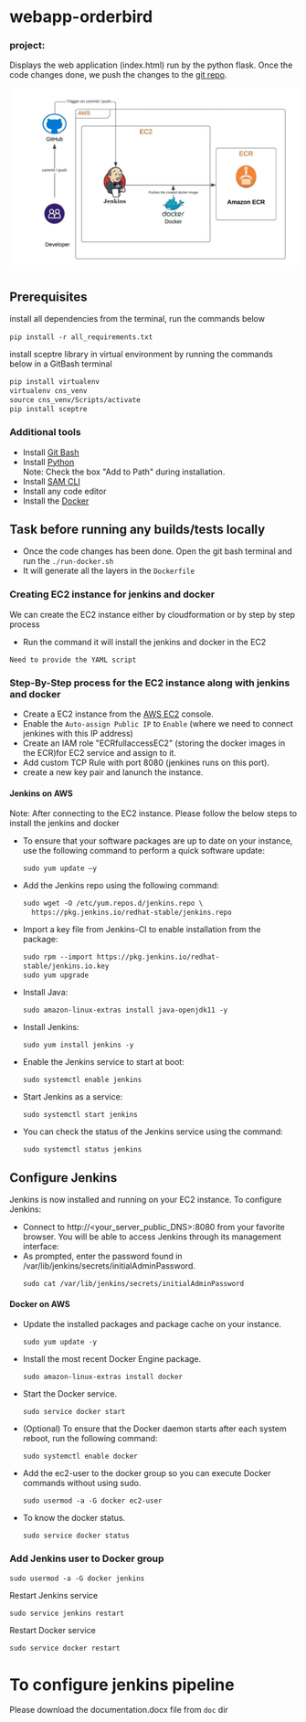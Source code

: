 # webapp-orderbird

### project:

Displays the web application (index.html) run by the python flask. Once the code changes done, we push the changes to the [git repo](https://github.com/sirishrayaprolu/webapp-orderbird.git).

![flow.jpg](docs/flow.jpeg)


## Prerequisites
install all dependencies from the terminal, run the commands below

``` pip install -r all_requirements.txt ```

install sceptre library in virtual environment by running the commands below in a GitBash terminal

```
pip install virtualenv
virtualenv cns_venv
source cns_venv/Scripts/activate
pip install sceptre
```
### Additional tools
* Install [Git Bash](https://gitforwindows.org/)
* Install [Python](https://www.python.org/downloads/)  
  Note: Check the box "Add to Path" during installation.
* Install [SAM CLI](https://docs.aws.amazon.com/serverless-application-model/latest/developerguide/serverless-sam-cli-install.html)
* Install any code editor
* Install the [Docker](https://www.docker.com/products/docker-desktop/)

## Task before running any builds/tests locally

* Once the code changes has been done. Open the git bash terminal and run the ```./run-docker.sh```
* It will generate all the layers in the ```Dockerfile```

### Creating EC2 instance for jenkins and docker

We can create the EC2 instance either by cloudformation or by step by step process

* Run the command it will install the jenkins and docker in the EC2

```
Need to provide the YAML script
```

### Step-By-Step process for the EC2 instance along with jenkins and docker

* Create a EC2 instance from the [AWS EC2](https://us-east-1.console.aws.amazon.com/ec2/v2/home?region=us-east-1#Home) console.
* Enable the ```Auto-assign Public IP``` to ```Enable``` (where we need to connect jenkines with this IP address)
* Create an IAM role "ECRfullaccessEC2" (storing the docker images in the ECR)for EC2 service and assign to it.
* Add custom TCP Rule with port 8080 (jenkines runs on this port).
* create a new key pair and lanunch the instance.

#### Jenkins on AWS

Note: After connecting to the EC2 instance. Please follow the below steps to install the jenkins and docker

* To ensure that your software packages are up to date on your instance, use the following command to perform a quick software update:
  ```
  sudo yum update –y
  ```
* Add the Jenkins repo using the following command:
  ```
  sudo wget -O /etc/yum.repos.d/jenkins.repo \
    https://pkg.jenkins.io/redhat-stable/jenkins.repo
  ```
* Import a key file from Jenkins-CI to enable installation from the package:
  ```
  sudo rpm --import https://pkg.jenkins.io/redhat-stable/jenkins.io.key
  sudo yum upgrade
  ```
* Install Java:
  ```
  sudo amazon-linux-extras install java-openjdk11 -y
  ```
* Install Jenkins:
  ```
  sudo yum install jenkins -y
  ```
* Enable the Jenkins service to start at boot:
  ```
  sudo systemctl enable jenkins
  ```
* Start Jenkins as a service:
  ```
  sudo systemctl start jenkins
  ```
* You can check the status of the Jenkins service using the command:
  ```
  sudo systemctl status jenkins
  ```
## Configure Jenkins
Jenkins is now installed and running on your EC2 instance. To configure Jenkins:
* Connect to http://<your_server_public_DNS>:8080 from your favorite browser. You will be able to access Jenkins through its management interface:
* As prompted, enter the password found in /var/lib/jenkins/secrets/initialAdminPassword.
  ```
  sudo cat /var/lib/jenkins/secrets/initialAdminPassword
  ```
#### Docker on AWS
* Update the installed packages and package cache on your instance.
  ```
  sudo yum update -y
  ```
* Install the most recent Docker Engine package.
  ```
  sudo amazon-linux-extras install docker
  ```
* Start the Docker service.
  ```
  sudo service docker start
  ```
* (Optional) To ensure that the Docker daemon starts after each system reboot, run the following command:
  ```
  sudo systemctl enable docker
  ```
* Add the ec2-user to the docker group so you can execute Docker commands without using sudo.
  ```
  sudo usermod -a -G docker ec2-user
  ```
* To know the docker status.
  ```
  sudo service docker status
  ```
### Add Jenkins user to Docker group
  ```
  sudo usermod -a -G docker jenkins
  ```
  Restart Jenkins service
  ```
  sudo service jenkins restart
  ```
  Restart Docker service
  ```
  sudo service docker restart
  ```
  
# To configure jenkins pipeline 

Please download the documentation.docx file from ```doc``` dir



